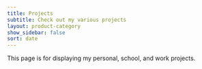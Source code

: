 ```yaml
---
title: Projects
subtitle: Check out my various projects
layout: product-category
show_sidebar: false
sort: date
---
```


This page is for displaying my personal, school, and work projects.
